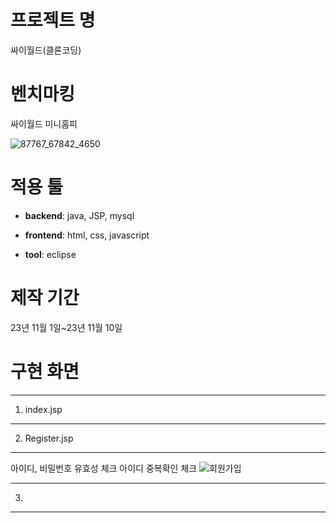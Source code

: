 # 프로젝트 명
싸이월드(클론코딩)
# 벤치마킹
싸이월드 미니홈피


![87767_67842_4650](https://github.com/kihoo-ni/CloneCyworld/assets/140569678/09784036-735f-4097-a24f-57abb911471f)

# 적용 툴
* **backend**: java, JSP, mysql


* **frontend**: html, css, javascript


* **tool**: eclipse
# 제작 기간 
23년 11월 1일~23년 11월 10일

# 구현 화면
***
1. index.jsp
***
2. Register.jsp
***
 아이디, 비밀번호 유효성 체크
 아이디 중복확인 체크
 ![회원가입](https://github.com/kihoo-ni/CloneCyworld/assets/140569678/71af4923-8176-464b-9a54-9734a328d37b)
***
3. 
***
